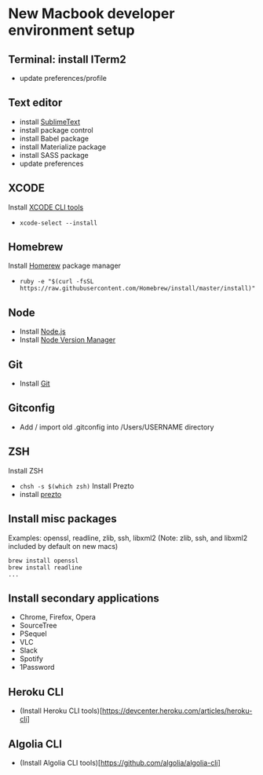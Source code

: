 # New Macbook developer environment setup

## Terminal: install ITerm2
- update preferences/profile

## Text editor
- install [SublimeText](https://www.sublimetext.com/)
- install package control
- install Babel package
- install Materialize package
- install SASS package
- update preferences

## XCODE
Install [XCODE CLI tools](https://www.google.com/search?q=xcode+cli+tools+install&oq=xcode+cli+tools&aqs=chrome.0.0j69i57j0l4.2785j0j7&sourceid=chrome&ie=UTF-8)
- `xcode-select --install`

## Homebrew
Install [Homerew](https://brew.sh/) package manager
- `ruby -e "$(curl -fsSL https://raw.githubusercontent.com/Homebrew/install/master/install)"`

## Node
- Install [Node.js](https://nodejs.org/en/)
- Install [Node Version Manager](https://github.com/creationix/nvm)

## Git
- Install [Git](https://git-scm.com/)

## Gitconfig
- Add / import old .gitconfig into /Users/USERNAME directory

## ZSH
Install ZSH
- `chsh -s $(which zsh)`
Install Prezto
- install [prezto](https://github.com/sorin-ionescu/prezto)

## Install misc packages 
Examples: openssl, readline, zlib, ssh, libxml2 (Note: zlib, ssh, and libxml2 included by default on new macs)
```
brew install openssl
brew install readline
...
```

## Install secondary applications
  - Chrome, Firefox, Opera
  - SourceTree
  - PSequel
  - VLC
  - Slack
  - Spotify
  - 1Password

## Heroku CLI
- (Install Heroku CLI tools)[https://devcenter.heroku.com/articles/heroku-cli]

## Algolia CLI
- (Install Algolia CLI tools)[https://github.com/algolia/algolia-cli]
